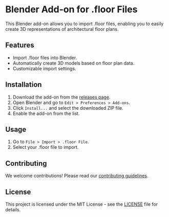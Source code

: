 # Blender Add-on for .floor Files

This Blender add-on allows you to import .floor files, enabling you to easily create 3D representations of architectural floor plans.

## Features

- Import .floor files into Blender.
- Automatically create 3D models based on floor plan data.
- Customizable import settings.

## Installation

1. Download the add-on from the [releases page](link-to-releases).
2. Open Blender and go to `Edit > Preferences > Add-ons`.
3. Click `Install...` and select the downloaded ZIP file.
4. Enable the add-on from the list.

## Usage

1. Go to `File > Import > .floor File`.
2. Select your .floor file to import.

## Contributing

We welcome contributions! Please read our [contributing guidelines](docs/contributing.md).

## License

This project is licensed under the MIT License - see the [LICENSE](LICENSE) file for details.
